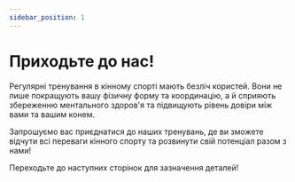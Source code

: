 ```yaml
---
sidebar_position: 1
---
```


# Приходьте до нас!

Регулярні тренування в кінному спорті мають безліч користей. Вони не лише покращують вашу фізичну форму та координацію, а й сприяють збереженню ментального здоров'я та підвищують рівень довіри між вами та вашим конем. 

Запрошуємо вас приєднатися до наших тренувань, де ви зможете відчути всі переваги кінного спорту та розвинути свій потенціал разом з нами!

Переходьте до наступних сторінок для зазначення деталей!